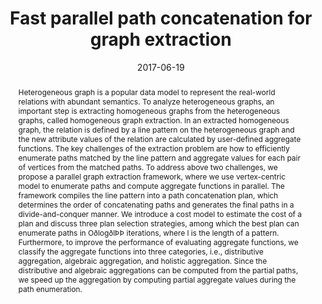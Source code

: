 ---
# Documentation: https://wowchemy.com/docs/managing-content/

title: "Fast parallel path concatenation for graph extraction"
authors: [Yingxia Shao, Kai Lei, Lei Chen, Zi Huang, Bin Cui, Zhongyi Liu, Yunhai Tong, Jin Xu]
date: 2017-06-19
doi: ""

# Schedule page publish date (NOT publication's date).
publishDate: 2017-06-19

# Publication type.
# Legend: 0 = Uncategorized; 1 = Conference paper; 2 = Journal article;
# 3 = Preprint / Working Paper; 4 = Report; 5 = Book; 6 = Book section;
# 7 = Thesis; 8 = Patent
publication_types: ["2"]

# Publication name and optional abbreviated publication name.
publication: "*IEEE Transactions on Knowledge and Data Engineering*"
publication_short: "*TKDE, 2017*"

abstract: "Heterogeneous graph is a popular data model to represent the real-world relations with abundant semantics. To analyze heterogeneous graphs, an important step is extracting homogeneous graphs from the heterogeneous graphs, called homogeneous graph extraction. In an extracted homogeneous graph, the relation is defined by a line pattern on the heterogeneous graph and the new attribute values of the relation are calculated by user-defined aggregate functions. The key challenges of the extraction problem are how to efficiently enumerate paths matched by the line pattern and aggregate values for each pair of vertices from the matched paths. To address above two challenges, we propose a parallel graph extraction framework, where we use vertex-centric model to enumerate paths and compute aggregate functions in parallel. The framework compiles the line pattern into a path concatenation plan, which determines the order of concatenating paths and generates the final paths in a divide-and-conquer manner. We introduce a cost model to estimate the cost of a plan and discuss three plan selection strategies, among which the best plan can enumerate paths in OðlogðlÞÞ iterations, where l is the length of a pattern. Furthermore, to improve the performance of evaluating aggregate functions, we classify the aggregate functions into three categories, i.e., distributive aggregation, algebraic aggregation, and holistic aggregation. Since the distributive and algebraic aggregations can be computed from the partial paths, we speed up the aggregation by computing partial aggregate values during the path enumeration."

# Summary. An optional shortened abstract.
summary: ""

tags: []
categories: []
featured: true

# Custom links (optional).
#   Uncomment and edit lines below to show custom links.
links:
- name: PDF
  url: https://www.researchgate.net/profile/Kai-Lei/publication/317671367_Fast_Parallel_Path_Concatenation_for_Graph_Extraction/links/5c298e0e458515a4c702a0ac/Fast-Parallel-Path-Concatenation-for-Graph-Extraction.pdf
  icon_pack: fas
  icon: file-pdf

url_pdf: 
url_code: 
url_dataset:
url_poster:
url_project:
url_slides:
url_source: 
url_video:

# Featured image
# To use, add an image named `featured.jpg/png` to your page's folder. 
# Focal points: Smart, Center, TopLeft, Top, TopRight, Left, Right, BottomLeft, Bottom, BottomRight.
image:
  caption: ""
  focal_point: ""
  preview_only: false

# Associated Projects (optional).
#   Associate this publication with one or more of your projects.
#   Simply enter your project's folder or file name without extension.
#   E.g. `internal-project` references `content/project/internal-project/index.md`.
#   Otherwise, set `projects: []`.
projects: []

# Slides (optional).
#   Associate this publication with Markdown slides.
#   Simply enter your slide deck's filename without extension.
#   E.g. `slides: "example"` references `content/slides/example/index.md`.
#   Otherwise, set `slides: ""`.
slides: ""
---